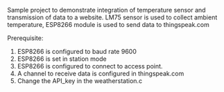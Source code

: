 Sample project to demonstrate integration of temperature sensor and transmission of data to a website.
LM75 sensor is used to collect ambient temperature, ESP8266 module is  used to send data to thingspeak.com


Prerequisite:
1. ESP8266 is configured to baud rate 9600
2. ESP8266 is set in station mode
3. ESP8266 is configured to connect to access point.
4. A channel to receive data is configured in thingspeak.com
5. Change the API_key in the weatherstation.c

